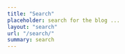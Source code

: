 ```yaml
---
title: "Search"
placeholder: search for the blog ...
layout: "search"
url: "/search/"
summary: search
---
```

